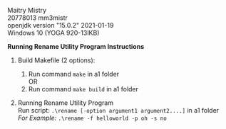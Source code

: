 Maitry Mistry  
20778013 mm3mistr  
openjdk version "15.0.2" 2021-01-19  
Windows 10 (YOGA 920-13IKB)  

**Running Rename Utility Program Instructions**  
1. Build Makefile  (2 options): 
   
    1. Run command `make` in a1 folder  
                OR 
    2. Run command `make build` in a1 folder

2. Running Rename Utility Program  
   Run script: `.\rename [-option argument1 argument2....]` in a1 folder  
   *For Example:* `.\rename -f helloworld -p oh -s no`   
  
